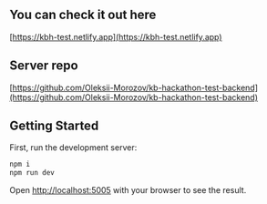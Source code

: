 ## You can check it out here

[https://kbh-test.netlify.app](https://kbh-test.netlify.app)

## Server repo

[https://github.com/Oleksii-Morozov/kb-hackathon-test-backend](https://github.com/Oleksii-Morozov/kb-hackathon-test-backend)

## Getting Started

First, run the development server:

```bash
npm i
npm run dev
```

Open [http://localhost:5005](http://localhost:5005) with your browser to see the result.

